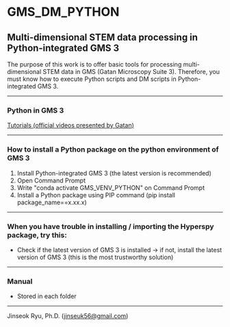 # GMS_DM_PYTHON
## Multi-dimensional STEM data processing in Python-integrated GMS 3

The purpose of this work is to offer basic tools for processing multi-dimensional STEM data in GMS (Gatan Microscopy Suite 3). Therefore, you must know how to execute Python scripts and DM scripts in Python-integrated GMS 3.  
___
### Python in GMS 3
[Tutorials (official videos presented by Gatan)](https://www.notion.so/Tutorials-official-videos-presented-by-Gatan-340c0b07118e41f8b4e1b6407d0a73a6?pvs=21)
___
### How to install a Python package on the python environment of GMS 3
1) Install Python-integrated GMS 3 (the latest version is recommended)
2) Open Command Prompt
3) Write "conda activate GMS_VENV_PYTHON" on Command Prompt
4) Install a Python package using PIP command (pip install package_name==x.xx.x)
___
### When you have trouble in installing / importing the Hyperspy package, try this:  
- Check if the latest version of GMS 3 is installed → if not, install the latest version of GMS 3 (this is the most trustworthy solution)
___
### Manual
- Stored in each folder
___
Jinseok Ryu, Ph.D. ([jinseuk56@gmail.com](mailto:jinseuk56@gmail.com))
